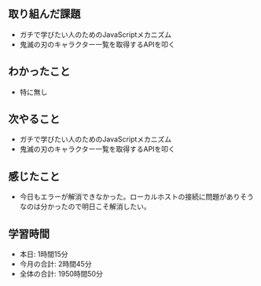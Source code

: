 ## 取り組んだ課題
- ガチで学びたい人のためのJavaScriptメカニズム
- 鬼滅の刃のキャラクター一覧を取得するAPIを叩く
## わかったこと
- 特に無し
## 次やること
- ガチで学びたい人のためのJavaScriptメカニズム
- 鬼滅の刃のキャラクター一覧を取得するAPIを叩く
## 感じたこと
- 今日もエラーが解消できなかった。ローカルホストの接続に問題がありそうなのは分かったので明日こそ解消したい。
## 学習時間
- 本日: 1時間15分
- 今月の合計: 2時間45分
- 全体の合計: 1950時間50分

